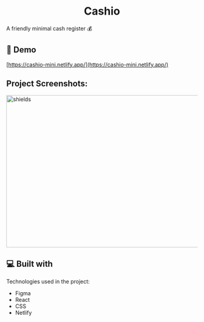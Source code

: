 <h1 align="center">Cashio</h1>

<p>A friendly minimal cash register 💰</p>

<h2>🚀 Demo</h2>

[https://cashio-mini.netlify.app/](https://cashio-mini.netlify.app/)

<h2>Project Screenshots:</h2>

<img src="https://gcdn.pbrd.co/images/4QjYTjw1ujr8.png?o=1" alt="shields" width="850" height="400/">

  
  
<h2>💻 Built with</h2>

Technologies used in the project:

*   Figma
*   React
*   CSS
*   Netlify
